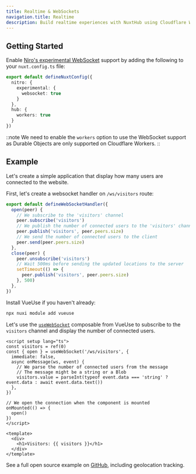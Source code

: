 ```yaml
---
title: Realtime & WebSockets
navigation.title: Realtime
description: Build realtime experiences with NuxtHub using Cloudflare Workers & Durable Objects.
---
```


## Getting Started

Enable [Niro's experimental WebSocket](https://nitro.build/guide/websocket) support by adding the following to your `nuxt.config.ts` file:

```ts [nuxt.config.ts]
export default defineNuxtConfig({
  nitro: {
    experimental: {
      websocket: true
    }
  },
  hub: {
    workers: true
  }
})
```

::note
We need to enable the `workers` option to use the WebSocket support as Durable Objects are only supported on Cloudflare Workers.
::

## Example

Let's create a simple application that display how many users are connected to the website.

First, let's create a websocket handler on `/ws/visitors` route:

```ts [server/routes/ws/visitors.ts]
export default defineWebSocketHandler({
  open(peer) {
    // We subscribe to the 'visitors' channel
    peer.subscribe('visitors')
    // We publish the number of connected users to the 'visitors' channel
    peer.publish('visitors', peer.peers.size)
    // We send the number of connected users to the client
    peer.send(peer.peers.size)
  },
  close(peer) {
    peer.unsubscribe('visitors')
    // Wait 500ms before sending the updated locations to the server
    setTimeout(() => {
      peer.publish('visitors', peer.peers.size)
    }, 500)
  },
})
```

Install VueUse if you haven't already:

```bash [Terminal]
npx nuxi module add vueuse
```

Let's use the [`useWebSocket`](https://vueuse.org/core/useWebSocket/) composable from VueUse to subscribe to the `visitors` channel and display the number of connected users.

```vue [pages/visitors.vue]
<script setup lang="ts">
const visitors = ref(0)
const { open } = useWebSocket('/ws/visitors', {
  immediate: false,
  async onMessage(ws, event) {
    // We parse the number of connected users from the message
    // The message might be a string or a Blob
    visitors.value = parseInt(typeof event.data === 'string' ? event.data : await event.data.text())
  },
})

// We open the connection when the component is mounted
onMounted(() => {
  open()
})
</script>

<template>
  <div>
    <h1>Visitors: {{ visitors }}</h1>
  </div>
</template>
```

See a full open source example on [GitHub](https://github.com/nuxt-hub/multiplayer-globe), including geolocation tracking.